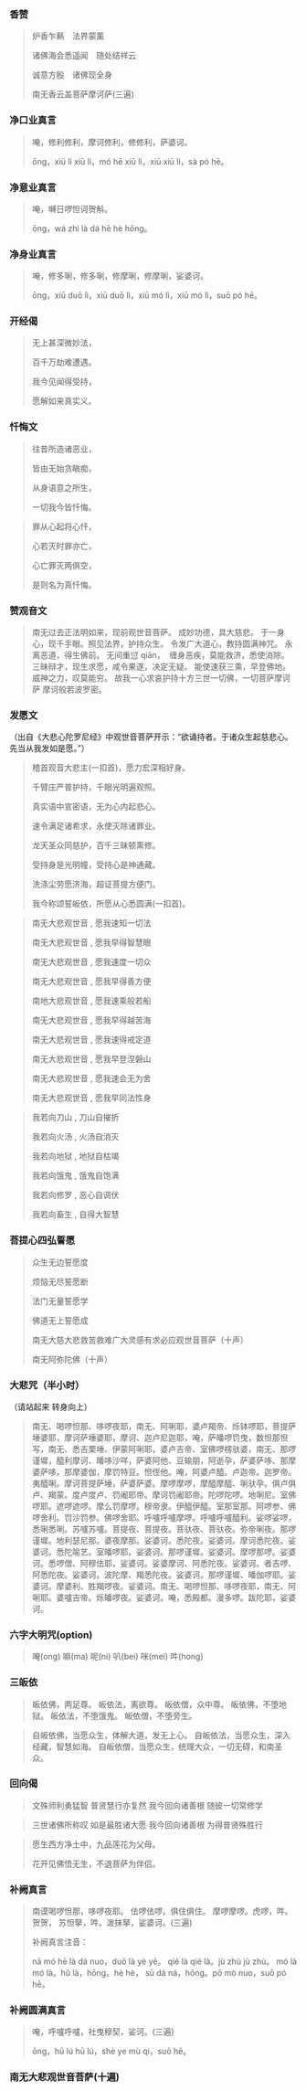 
### 香赞
> 炉香乍爇　法界蒙薰
>
> 诸佛海会悉遥闻　随处结祥云
>
> 诚意方殷　诸佛现全身
>
> 南无香云盖菩萨摩诃萨(三遍)

### 净口业真言
> 唵，修利修利，摩诃修利，修修利，萨婆诃。
>
> 
>
> ōng，xiū lì xiū lì，mó hē xiū lì，xiū xiū lì，sà pó hē。

### 净意业真言
> 唵，嚩日啰怛诃贺斛。
>
> 
>
> ōng，wá zhì là dá hē hè hōng。

### 净身业真言
> 唵，修多唎，修多唎，修摩唎，修摩唎，娑婆诃。
>
> 
>
> ōng，xiū duō lì，xiū duō lì，xiū mó lì，xiū mó lì，suō pó hē。

### 开经偈
> 无上甚深微妙法，
>
> 百千万劫难遭遇。
>
> 我今见闻得受持，
>
> 愿解如来真实义。

### 忏悔文
> 往昔所造诸恶业，
>
> 皆由无始贪瞋痴，
>
> 从身语意之所生，
>
> 一切我今皆忏悔。
>


> 罪从心起将心忏，
>
> 心若灭时罪亦亡，
>
> 心亡罪灭两俱空，
>
> 是则名为真忏悔。

### 赞观音文
> 南无过去正法明如来，现前观世音菩萨。
成妙功德，具大慈悲。
于一身心，现千手眼。照见法界，护持众生。
令发广大道心，教持圆满神咒。
永离恶道，得生佛前。
无间重愆 qiān，  缠身恶疾，莫能救济，悉使消除。
三昧辩才，现生求愿，咸令果遂，决定无疑。
能使速获三乘，早登佛地。威神之力，叹莫能穷。
故我一心求哀护持十方三世一切佛，一切菩萨摩诃萨 摩诃般若波罗密。


### 发愿文

（出自《大悲心陀罗尼经》中观世音菩萨开示：“欲诵持者。于诸众生起慈悲心。先当从我发如是愿。”）
> 稽首观音大悲主(一扣首)，愿力宏深相好身。
>
> 千臂庄严普护持，千眼光明遍观照。
>
> 真实语中宣密语，无为心内起悲心。
>
> 速令满足诸希求，永使灭除诸罪业。
>
> 龙天圣众同慈护，百千三昧顿熏修。
>
> 受持身是光明幢，受持心是神通藏。
>
> 洗涤尘劳愿济海，超证菩提方便门。
>
> 我今称颂誓皈依，所愿从心悉圆满(一扣首)。



> 南无大悲观世音 , 愿我速知一切法
>
> 南无大悲观世音 , 愿我早得智慧眼
>
> 南无大悲观世音 , 愿我速度一切众
>
> 南无大悲观世音 , 愿我早得善方便
>
> 南地大悲观世音 , 愿我速乘般若船
>
> 南无大悲观世音 , 愿我早得越苦海
>
> 南无大悲观世音 , 愿我速得戒定道
>
> 南无大悲观世音 , 愿我早登涅磐山
>
> 南无大悲观世音 , 愿我速会无为舍
>
> 南无大悲观世音 , 愿我早同法性身



> 我若向刀山 , 刀山自摧折
>
> 我若向火汤 , 火汤自消灭
>
> 我若向地狱 , 地狱自枯竭
>
> 我若向饿鬼 , 饿鬼自饱满
>
> 我若向修罗 , 恶心自调伏
>
> 我若向畜生 , 自得大智慧

### 菩提心四弘誓愿

> 众生无边誓愿度
>
> 烦恼无尽誓愿断
>
> 法门无量誓愿学
>
> 佛道无上誓愿成
>
> 南无大慈大悲救苦救难广大灵感有求必应观世音菩萨（十声）
>
> 南无阿弥陀佛（十声）

### 大悲咒（半小时）
（请站起来 转身向上）

> 南无、喝啰怛那、哆啰夜耶，南无、阿唎耶，婆卢羯帝、烁钵啰耶，菩提萨埵婆耶，摩诃萨埵婆耶，摩诃、迦卢尼迦耶，唵，萨皤啰罚曳，数怛那怛写，南无、悉吉栗埵、伊蒙阿唎耶，婆卢吉帝、室佛啰楞驮婆，南无、那啰谨墀，醯利摩诃、皤哆沙咩，萨婆阿他、豆输朋，阿逝孕，萨婆萨哆、那摩婆萨哆，那摩婆伽，摩罚特豆。怛侄他。唵，阿婆卢醯。卢迦帝。迦罗帝。夷醯唎。摩诃菩提萨埵，萨婆萨婆。摩啰摩啰，摩醯摩醯、唎驮孕。俱卢俱卢、羯蒙。度卢度卢、罚阇耶帝。摩诃罚阇耶帝。陀啰陀啰。地唎尼。室佛啰耶。遮啰遮啰。摩么罚摩啰。穆帝隶。伊醯伊醯。室那室那。阿啰参、佛啰舍利。罚沙罚参。佛啰舍耶。呼嚧呼嚧摩啰。呼嚧呼嚧醯利。娑啰娑啰，悉唎悉唎。苏嚧苏嚧。菩提夜、菩提夜。菩驮夜、菩驮夜。弥帝唎夜。那啰谨墀。地利瑟尼那。婆夜摩那。娑婆诃。悉陀夜。娑婆诃。摩诃悉陀夜。娑婆诃。悉陀喻艺。室皤啰耶。娑婆诃。那啰谨墀。娑婆诃。摩啰那啰。娑婆诃。悉啰僧、阿穆佉耶，娑婆诃。娑婆摩诃、阿悉陀夜。娑婆诃。者吉啰、阿悉陀夜。娑婆诃。波陀摩、羯悉陀夜。娑婆诃。那啰谨墀、皤伽啰耶。娑婆诃。摩婆利、胜羯啰夜。娑婆诃。南无、喝啰怛那、哆啰夜耶，南无、阿唎耶。婆嚧吉帝。烁皤啰夜。娑婆诃。唵，悉殿都。漫多啰。跋陀耶，娑婆诃。

### 六字大明咒(option)
> 唵(ong) 嘛(ma) 呢(ni) 叭(bei) 咪(mei) 吽(hong)

### 三皈依
> 皈依佛，两足尊。
皈依法，离欲尊。
皈依僧，众中尊。
皈依佛，不堕地狱。
皈依法，不堕饿鬼。
皈依僧，不堕旁生。

> 自皈依佛，当愿众生，体解大道，发无上心。
自皈依法，当愿众生，深入经藏，智慧如海。
自皈依僧，当愿众生，统理大众，一切无碍，和南圣众。



### 回向偈

> 文殊师利勇猛智
普贤慧行亦复然
我今回向诸善根
随彼一切常修学

> 三世诸佛所称叹
如是最胜诸大愿
我今回向诸善根
为得普贤殊胜行

> 愿生西方净土中，九品莲花为父母。
>
> 花开见佛悟无生，不退菩萨为伴侣。

### 补阙真言
> 南谟喝啰怛那，哆啰夜耶。
> 佉啰佉啰。俱住俱住。
> 摩啰摩啰。虎啰，吽。贺贺，
> 苏怛拏，吽。泼抹拏，娑婆诃。(三遍)
>
>
> 补阙真言注音：
>
>
> nā mó hē là dá nuo，duō là yè yē。
> qié là qié là。jù zhù jù zhù。
> mó là mó là。hǔ là，hōng。hè hè，
> sū dá ná，hōng。pō mò nuo，suō pó hē。

### 补阙圆满真言
> 唵，呼嚧呼嚧，社曳穆契，娑诃。(三遍)
>
>
> ōng，hū lú hū lú，shè ye mù qi，suō hē。

### 南无大悲观世音菩萨(十遍)
